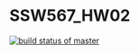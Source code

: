 # SSW567_HW02
[![build status of master](https://travis-ci.org/kristentan1/SSW567_HW02.svg?branch=master)](https://travis-ci.org/kristentan1/SSW567_HW02)
